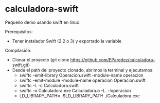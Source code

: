 # calculadora-swift

Pequeño demo usando swift en linux

Prerequisitos:

- Tener instalador Swift (2.2 o 3) y exportado la variable

Compilación:

- Clonar el proyecto (git clone https://github.com/EParedez/calculadora-swift.git)
- Desde el path del proyecto clonado, abrimos la terminal y ejecutamos:
  * swiftc -emit-library Operacion.swift -module-name operacion
  * swiftc -emit-module -module-name operacion Operacion.swift
  * swiftc -I. -c Calculadora.swift
  * swiftc -o Calculadora.exe Calculadora.o -L. -loperacion
  * LD_LIBRARY_PATH=.:$LD_LIBRARY_PATH ./Calculadora.exe
